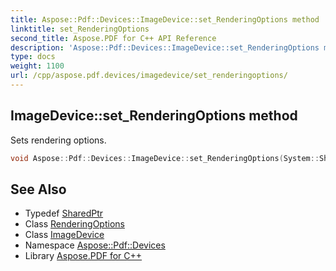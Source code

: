 ```yaml
---
title: Aspose::Pdf::Devices::ImageDevice::set_RenderingOptions method
linktitle: set_RenderingOptions
second_title: Aspose.PDF for C++ API Reference
description: 'Aspose::Pdf::Devices::ImageDevice::set_RenderingOptions method. Sets rendering options in C++.'
type: docs
weight: 1100
url: /cpp/aspose.pdf.devices/imagedevice/set_renderingoptions/
---
```

## ImageDevice::set_RenderingOptions method


Sets rendering options.

```cpp
void Aspose::Pdf::Devices::ImageDevice::set_RenderingOptions(System::SharedPtr<Aspose::Pdf::RenderingOptions> value)
```

## See Also

* Typedef [SharedPtr](../../../system/sharedptr/)
* Class [RenderingOptions](../../../aspose.pdf/renderingoptions/)
* Class [ImageDevice](../)
* Namespace [Aspose::Pdf::Devices](../../)
* Library [Aspose.PDF for C++](../../../)
